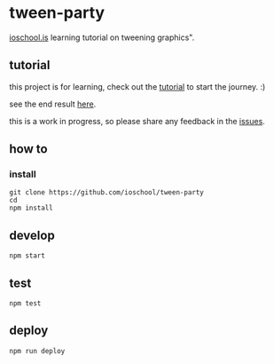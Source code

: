 # tween-party

[ioschool.is](http://ioschool.is) learning tutorial on tweening graphics".

## tutorial

this project is for learning, check out the [tutorial](./TUTORIAL.md) to start the journey. :)

see the end result [here](http://ioschool.is/tween-party).

this is a work in progress, so please share any feedback in the [issues](https://github.com/ioschool/tween-party/issues).

## how to

### install

```
git clone https://github.com/ioschool/tween-party
cd 
npm install
```

## develop

```
npm start
```

## test

```
npm test
```

## deploy

```
npm run deploy
```
